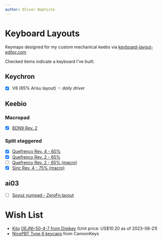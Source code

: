 ```yaml
---
author: Oliver Baptiste
---
```


# Keyboard Layouts

Keymaps designed for my custom mechanical keebs via [keyboard-layout-editor.com](http://www.keyboard-layout-editor.com/)

Checked items indicate a keyboard I've built.

## Keychron

* [x] V8 (65% Arisu layout) ☜ _daily driver_

## Keebio

### Macropad

* [x] [BDN9 Rev. 2](keebio-bdn9-rev2.md)

### Split staggered

* [x] [Quefrency Rev. 4 - 60%](keebio-quefrency-rev4-60.md)
* [x] [Quefrency Rev. 2 - 65%](keebio-quefrency-rev2-65.md)
* [ ] [Quefrency Rev. 2 - 65% (macro)](keebio-quefrency-rev2-65-macro.md)
* [x] [Sinc Rev. 4 - 75% (macro)](keebio-sinc-rev4-75-macro.md)

## ai03

* [ ] [Soyuz numpad - ZeroFn layout](ai03-soyuz-numpad-zerofn.md)

# Wish List

* [Kilo](http://www.kilointernational.com/knobs/oej-series) [OEJNI-50-4-7 from Digikey](https://www.digikey.com/en/products/detail/kilo-international/oejni-50-4-7/5970371) (Unit price: US$10.20 as of 2023-08-21)
* [NicePBT Type 6 keycaps](https://cannonkeys.com/products/nicepbt-type-6) from CannonKeys
